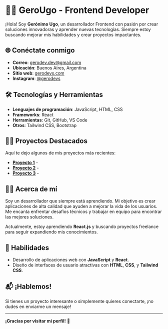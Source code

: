 # 👨‍💻 **GeroUgo** - Frontend Developer

¡Hola! Soy **Gerónimo Ugo**, un desarrollador Frontend con pasión por crear soluciones innovadoras y aprender nuevas tecnologías. Siempre estoy buscando mejorar mis habilidades y crear proyectos impactantes.

## 🌐 **Conéctate conmigo**
- **Correo**: [gerodev.dev@gmail.com](mailto:gerodev.dev@gmail.com)
- **Ubicación**: Buenos Aires, Argentina
- **Sitio web**: [gerodevs.com]()
- **Instagram**: [@gerodevs]()

## 🛠️ **Tecnologías y Herramientas**
- **Lenguajes de programación**: JavaScript, HTML, CSS
- **Frameworks**: React
- **Herramientas**: Git, GitHub, VS Code
- **Otros**: Tailwind CSS, Bootstrap

## 🐱‍🏍 **Proyectos Destacados**
Aquí te dejo algunos de mis proyectos más recientes:

- **[Proyecto 1](https://github.com/GeroDevON/proyecto1)** - 
- **[Proyecto 2](https://github.com/GeroDevON/proyecto2)** - 
- **[Proyecto 3](https://github.com/GeroDevON/proyecto3)** - 

## 🧑‍🎓 **Acerca de mí**
Soy un desarrollador que siempre está aprendiendo. Mi objetivo es crear aplicaciones de alta calidad que ayuden a mejorar la vida de los usuarios. Me encanta enfrentar desafíos técnicos y trabajar en equipo para encontrar las mejores soluciones.

Actualmente, estoy aprendiendo **React.js** y buscando proyectos freelance para seguir expandiendo mis conocimientos.

## 🚀 **Habilidades**
- Desarrollo de aplicaciones web con **JavaScript** y **React**.
- Diseño de interfaces de usuario atractivas con **HTML**, **CSS**, y **Tailwind CSS**.

## 📬 **¡Hablemos!**
Si tienes un proyecto interesante o simplemente quieres conectarte, ¡no dudes en enviarme un mensaje!

---

**¡Gracias por visitar mi perfil!** 🚀

